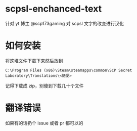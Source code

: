 # scpsl-enchanced-text
针对 yt 博主 @scp173gaming 对 scpsl 文字的改变进行汉化
# 如何安装
将这堆文件下载下来然后放到
```plain
C:\Program Files (x86)\Steam\steamapps\common\SCP Secret Laboratory\Translations\<随便>
```
记得下载成 zip，别傻到下载几十个文件
# 翻译错误
如果有的话扔个 issue 或者 pr 都可以的